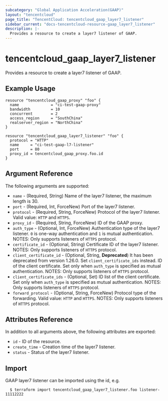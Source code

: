 ```yaml
---
subcategory: "Global Application Acceleration(GAAP)"
layout: "tencentcloud"
page_title: "TencentCloud: tencentcloud_gaap_layer7_listener"
sidebar_current: "docs-tencentcloud-resource-gaap_layer7_listener"
description: |-
  Provides a resource to create a layer7 listener of GAAP.
---
```


# tencentcloud_gaap_layer7_listener

Provides a resource to create a layer7 listener of GAAP.

## Example Usage

```hcl
resource "tencentcloud_gaap_proxy" "foo" {
  name              = "ci-test-gaap-proxy"
  bandwidth         = 10
  concurrent        = 2
  access_region     = "SouthChina"
  realserver_region = "NorthChina"
}

resource "tencentcloud_gaap_layer7_listener" "foo" {
  protocol = "HTTP"
  name     = "ci-test-gaap-l7-listener"
  port     = 80
  proxy_id = tencentcloud_gaap_proxy.foo.id
}
```

## Argument Reference

The following arguments are supported:

* `name` - (Required, String) Name of the layer7 listener, the maximum length is 30.
* `port` - (Required, Int, ForceNew) Port of the layer7 listener.
* `protocol` - (Required, String, ForceNew) Protocol of the layer7 listener. Valid value: `HTTP` and `HTTPS`.
* `proxy_id` - (Required, String, ForceNew) ID of the GAAP proxy.
* `auth_type` - (Optional, Int, ForceNew) Authentication type of the layer7 listener. `0` is one-way authentication and `1` is mutual authentication. NOTES: Only supports listeners of `HTTPS` protocol.
* `certificate_id` - (Optional, String) Certificate ID of the layer7 listener. NOTES: Only supports listeners of `HTTPS` protocol.
* `client_certificate_id` - (Optional, String, **Deprecated**) It has been deprecated from version 1.26.0. Set `client_certificate_ids` instead. ID of the client certificate. Set only when `auth_type` is specified as mutual authentication. NOTES: Only supports listeners of `HTTPS` protocol.
* `client_certificate_ids` - (Optional, Set) ID list of the client certificate. Set only when `auth_type` is specified as mutual authentication. NOTES: Only supports listeners of `HTTPS` protocol.
* `forward_protocol` - (Optional, String, ForceNew) Protocol type of the forwarding. Valid value: `HTTP` and `HTTPS`. NOTES: Only supports listeners of `HTTPS` protocol.

## Attributes Reference

In addition to all arguments above, the following attributes are exported:

* `id` - ID of the resource.
* `create_time` - Creation time of the layer7 listener.
* `status` - Status of the layer7 listener.


## Import

GAAP layer7 listener can be imported using the id, e.g.

```
  $ terraform import tencentcloud_gaap_layer7_listener.foo listener-11112222
```

